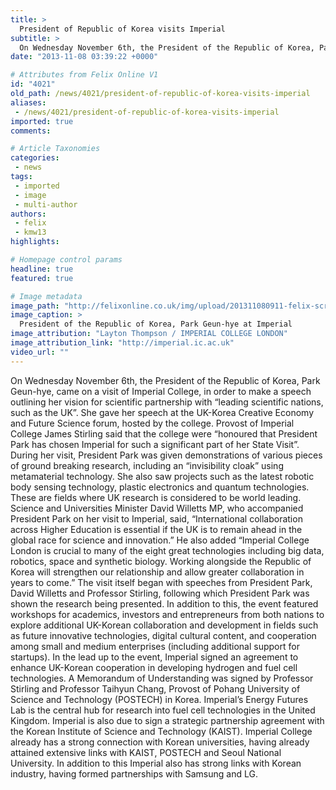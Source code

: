 ```yaml
---
title: >
  President of Republic of Korea visits Imperial
subtitle: >
  On Wednesday November 6th, the President of the Republic of Korea, Park Geun-hye, came on a visit of Imperial College, in order to make a speech outlining her vision for scientific partnership with “leading scientific nations, such as the UK”.
date: "2013-11-08 03:39:22 +0000"

# Attributes from Felix Online V1
id: "4021"
old_path: /news/4021/president-of-republic-of-korea-visits-imperial
aliases:
 - /news/4021/president-of-republic-of-korea-visits-imperial
imported: true
comments:

# Article Taxonomies
categories:
 - news
tags:
 - imported
 - image
 - multi-author
authors:
 - felix
 - kmw13
highlights:

# Homepage control params
headline: true
featured: true

# Image metadata
image_path: "http://felixonline.co.uk/img/upload/201311080911-felix-screen-shot-2013-11-08-at-09.07.06.png"
image_caption: >
  President of the Republic of Korea, Park Geun-hye at Imperial
image_attribution: "Layton Thompson / IMPERIAL COLLEGE LONDON"
image_attribution_link: "http://imperial.ic.ac.uk"
video_url: ""
---
```


On Wednesday November 6th, the President of the Republic of Korea, Park Geun-hye, came on a visit of Imperial College, in order to make a speech outlining her vision for scientific partnership with “leading scientific nations, such as the UK”.
 She gave her speech at the UK-Korea Creative Economy and Future Science forum, hosted by the college. Provost of Imperial College James Stirling said that the college were “honoured that President Park has chosen Imperial for such a significant part of her State Visit”. During her visit, President Park was given demonstrations of various pieces of ground breaking research, including an “invisibility cloak” using metamaterial technology. She also saw projects such as the latest robotic body sensing technology, plastic electronics and quantum technologies. These are fields where UK research is considered to be world leading.
 Science and Universities Minister David Willetts MP, who accompanied President Park on her visit to Imperial, said, “International collaboration across Higher Education is essential if the UK is to remain ahead in the global race for science and innovation.” He also added “Imperial College London is crucial to many of the eight great technologies including big data, robotics, space and synthetic biology. Working alongside the Republic of Korea will strengthen our relationship and allow greater collaboration in years to come.”
 The visit itself began with speeches from President Park, David Willetts and Professor Stirling, following which President Park was shown the research being presented. In addition to this, the event featured workshops for academics, investors and entrepreneurs from both nations to explore additional UK-Korean collaboration and development in fields such as future innovative technologies, digital cultural content, and cooperation among small and medium enterprises (including additional support for startups).
 In the lead up to the event, Imperial signed an agreement to enhance UK-Korean cooperation in developing hydrogen and fuel cell technologies. A Memorandum of Understanding was signed by Professor Stirling and Professor Taihyun Chang, Provost of Pohang University of Science and Technology (POSTECH) in Korea. Imperial’s Energy Futures Lab is the central hub for research into fuel cell technologies in the United Kingdom. Imperial is also due to sign a strategic partnership agreement with the Korean Institute of Science and Technology (KAIST).
 Imperial College already has a strong connection with Korean universities, having already attained extensive links with KAIST, POSTECH and Seoul National University. In addition to this Imperial also has strong links with Korean industry, having formed partnerships with Samsung and LG.
